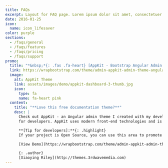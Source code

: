 ```yaml
---
title: FAQs
excerpt: Layout for FAQ page. Lorem ipsum dolor sit amet, consectetuer adipiscing elit
date: 2016-01-25
icon:
  name: icon_lifesaver
color: purple
sections:
  - /faqs/general
  - /faqs/features
  - /faqs/pricing
  - /faqs/support
promo:
  title: "*&nbsp;*{: .fas .fa-heart} [AppKit - Bootstrap Angular Admin Theme for Developers](https://wrapbootstrap.com/theme/admin-appkit-admin-theme-angularjs-WB051SCJ1?ref=3wm)"
  link: https://wrapbootstrap.com/theme/admin-appkit-admin-theme-angularjs-WB051SCJ1?ref=3wm
  image:
    alt: AppKit Theme
    link: assets/images/demo/appkit-dashboard-3-thumb.jpg
    icon:
      type: fa
      name: fa-heart pink
  content:
    title: "**Love this free documentation theme?**"
    desc: |
      Check out AppKit - an Angular admin theme I created with my developer friend [Tom Najdek](https://twitter.com/tnajdek)
      for developers. AppKit uses modern front-end technologies and is packed with useful components and widgets to speed up your app development.

      **[Tip for developers]:**{: .highlight}
      If your project is Open Source, you can use this area to promote your other projects or hold third party adverts like Bootstrap and FontAwesome do!

      [View Demo](https://wrapbootstrap.com/theme/admin-appkit-admin-theme-angularjs-WB051SCJ1?ref=3wm){: .btn .btn-cta}

      {: .author}
      [Xiaoying Riley](http://themes.3rdwavemedia.com)
---
```

